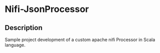 # Nifi-JsonProcessor


## Description
Sample project development of a custom apache nifi Processor in Scala language.